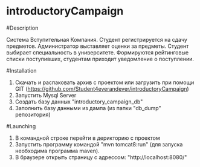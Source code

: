 # introductoryCampaign
#Description

Система Вступительная Компания. Студент регистрируется на сдачу предметов. Администратор выставляет оценки за предметы. Студент выбирает специальность в университете. Формируются рейтинговые списки поступивших, студентам приходит уведомление о поступлении.

#Installation
1. Скачать и распаковать архив с проектом или загрузить при помощи GIT (https://github.com/Student4everandever/introductoryCampaign) 
2. Запустить Mysql Server
3. Создать базу данных "introductory_campaign_db"
4. Заполнить базу данными из дампа (из папки "db_dump" репозитория)

#Launching
1. В командной строке перейти в дерикторию с проектом
2. Запустить программу командой "mvn tomcat8:run" (для запуска необходима программа maven).
3. В браузере открыть страницу с адрессом: "http://localhost:8080/"


